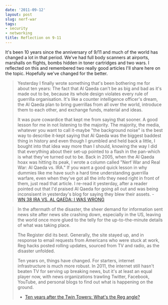 ```yaml
---
date: '2011-09-12'
layout: post
slug: nerf-war
tags:
- security
- networking
title: Reflection on 9-11
---
```


It's been 10 years since the anniversary of 9/11 and much of the world has
changed a lot in that period. We've had full body scanners at airports,
marshalls on flights, bombs hidden in toner cartridges and two wars. I
reflected on this and remembered two really good articles I'll share here
on the topic. Hopefully we've changed for the better.

>Yesterday I finally wrote something that's been bothering me for about ten years: 
>The fact that Al Qaeda can't be as big and bad as it's made out to be, 
>because its whole design violates every rule of guerrilla organisation. 
>It's like a counter intelligence officer's dream, 
>the Al Qaeda plan to bring guerrillas from all over the world, 
>introduce them to each other, and exchange funds, material and ideas.
>
>It was pure cowardice that kept me from saying that sooner. 
>A good lesson for me in not listening to the majority. The majority, the media, 
>whatever you want to call it-maybe "the background noise" is the best way to describe it-kept 
>saying that Al Qaeda was the biggest baddest thing in history and even though I grumbled and 
>held back a little, I bought into that idea way more than I should, knowing the way I did that 
>everything about their set-up pointed to a flash in the pan-which is what they've turned out to be.
>Back in 2005, when the Al Qaeda hoax was hitting its peak, I wrote a column called "Nerf War and 
>Real War: Al Qaeda vs. IRA." If you want a good quick lesson in why dummies like me have such a 
>hard time understanding guerrilla warfare, even when they've got all the info they need right 
>in front of them, just read that article. I re-read it yesterday, after a reader pointed out that 
>I'd praised Al Qaeda for going all out and was being inconsisent in yesterday's blog for saying 
>they blew their assets. - [WN 38 IRA VS. AL QAEDA: I WAS WRONG][IRA]

>In the aftermath of the disaster, the sheer demand for information sent news site after news site 
>crashing down, especially in the US, leaving the world once more glued to the telly for the up-to-the-minute 
>details of what was taking place.
>
>The Register did its best. Generally, the site stayed up, and in response to email requests from Americans 
>who were stuck at work, Reg hacks posted rolling updates, sourced from TV and radio, as the disaster unfolded.
>
>Ten years on, things have changed. For starters, internet infrastructure is much more robust. In 2011, the 
>internet still hasn't beaten TV for serving up breaking news, but it's at least an equal player now, with news 
>organizations trawling Twitter, Facebook, YouTube, and personal blogs to find out what is happening on the ground.
> - [Ten years after the Twin Towers: What's the Reg angle?][REG]

[IRA]: http://exiledonline.com/wn-38-ira-vs-al-qaeda-i-was-wrong/
[REG]: http://www.theregister.co.uk/2011/09/11/9_11_ten_years_on/